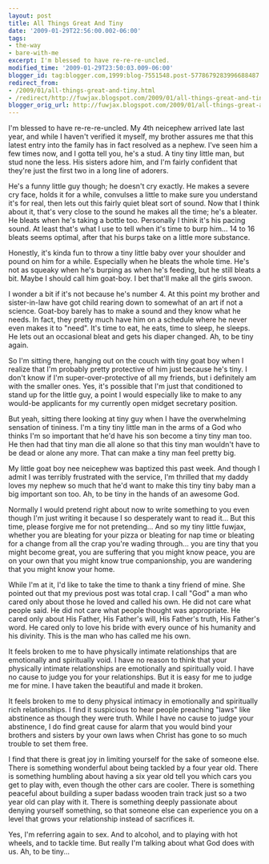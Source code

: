 ```yaml
---
layout: post
title: All Things Great And Tiny
date: '2009-01-29T22:56:00.002-06:00'
tags:
- the-way
- bare-with-me
excerpt: I'm blessed to have re-re-re-uncled.
modified_time: '2009-01-29T23:50:03.009-06:00'
blogger_id: tag:blogger.com,1999:blog-7551548.post-5778679283996688487
redirect_from: 
- /2009/01/all-things-great-and-tiny.html
- /redirect/http://fuwjax.blogspot.com/2009/01/all-things-great-and-tiny.html
blogger_orig_url: http://fuwjax.blogspot.com/2009/01/all-things-great-and-tiny.html
---
```


I'm blessed to have re-re-re-uncled. My 4th neicephew arrived late last year, and while I haven't verified it myself, my brother assures me that this latest entry into the family has in fact resolved as a nephew. I've seen him a few times now, and I gotta tell you, he's a stud. A tiny tiny little man, but stud none the less. His sisters adore him, and I'm fairly confident that they're just the first two in a long line of adorers.

He's a funny little guy though; he doesn't cry exactly. He makes a severe cry face, holds it for a while, convulses a little to make sure you understand it's for real, then lets out this fairly quiet bleat sort of sound. Now that I think about it, that's very close to the sound he makes all the time; he's a bleater. He bleats when he's taking a bottle too. Personally I think it's his pacing sound. At least that's what I use to tell when it's time to burp him... 14 to 16 bleats seems optimal, after that his burps take on a little more substance.

Honestly, it's kinda fun to throw a tiny little baby over your shoulder and pound on him for a while. Especially when he bleats the whole time. He's not as squeaky when he's burping as when he's feeding, but he still bleats a bit. Maybe I should call him goat-boy. I bet that'll make all the girls swoon.

I wonder a bit if it's not because he's number 4. At this point my brother and sister-in-law have got child rearing down to somewhat of an art if not a science. Goat-boy barely has to make a sound and they know what he needs. In fact, they pretty much have him on a schedule where he never even makes it to "need". It's time to eat, he eats, time to sleep, he sleeps. He lets out an occasional bleat and gets his diaper changed. Ah, to be tiny again.

So I'm sitting there, hanging out on the couch with tiny goat boy when I realize that I'm probably pretty protective of him just because he's tiny. I don't know if I'm super-over-protective of all my friends, but i definitely am with the smaller ones. Yes, it's possible that I'm just that conditioned to stand up for the little guy, a point I would especially like to make to any would-be applicants for my currently open midget secretary position.

But yeah, sitting there looking at tiny guy when I have the overwhelming sensation of tininess. I'm a tiny tiny little man in the arms of a God who thinks I'm so important that he'd have his son become a tiny tiny man too. He then had that tiny man die all alone so that this tiny man wouldn't have to be dead or alone any more. That can make a tiny man feel pretty big.

My little goat boy nee neicephew was baptized this past week. And though I admit I was terribly frustrated with the service, I'm thrilled that my daddy loves my nephew so much that he'd want to make this tiny tiny baby man a big important son too. Ah, to be tiny in the hands of an awesome God.

Normally I would pretend right about now to write something to you even though I'm just writing it because I so desperately want to read it... But this time, please forgive me for not pretending... And so my tiny little fuwjax, whether you are bleating for your pizza or bleating for nap time or bleating for a change from all the crap you're wading through... you are tiny that you might become great, you are suffering that you might know peace, you are on your own that you might know true companionship, you are wandering that you might know your home.

While I'm at it, I'd like to take the time to thank a tiny friend of mine. She pointed out that my previous post was total crap. I call "God" a man who cared only about those he loved and called his own. He did not care what people said. He did not care what people thought was appropriate. He cared only about His Father, His Father's will, His Father's truth, His Father's word. He cared only to love his bride with every ounce of his humanity and his divinity. This is the man who has called me his own.

It feels broken to me to have physically intimate relationships that are emotionally and spiritually void. I have no reason to think that your physically intimate relationships are emotionally and spiritually void. I have no cause to judge you for your relationships. But it is easy for me to judge me for mine. I have taken the beautiful and made it broken.

It feels broken to me to deny physical intimacy in emotionally and spiritually rich relationships. I find it suspicious to hear people preaching "laws" like abstinence as though they were truth. While I have no cause to judge your abstinence, I do find great cause for alarm that you would bind your brothers and sisters by your own laws when Christ has gone to so much trouble to set them free.

I find that there is great joy in limiting yourself for the sake of someone else. There is something wonderful about being tackled by a four year old. There is something humbling about having a six year old tell you which cars you get to play with, even though the other cars are cooler. There is something peaceful about building a super badass wooden train track just so a two year old can play with it. There is something deeply passionate about denying yourself something, so that someone else can experience you on a level that grows your relationship instead of sacrifices it.

Yes, I'm referring again to sex. And to alcohol, and to playing with hot wheels, and to tackle time. But really I'm talking about what God does with us. Ah, to be tiny...